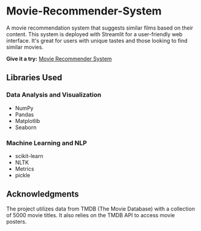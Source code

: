 # Movie-Recommender-System

A movie recommendation system that suggests similar films based on their content. This system is deployed with Streamlit for a user-friendly web interface. It's great for users with unique tastes and those looking to find similar movies.


**Give it a try:** [Movie Recommender System](https://movie-recommender-system-ozal.streamlit.app)

## Libraries Used

### Data Analysis and Visualization
- NumPy
- Pandas
- Matplotlib
- Seaborn

### Machine Learning and NLP
- scikit-learn
- NLTK
- Metrics
- pickle

## Acknowledgments
The project utilizes data from TMDB (The Movie Database) with a collection of 5000 movie titles. It also relies on the TMDB API to access movie posters.

